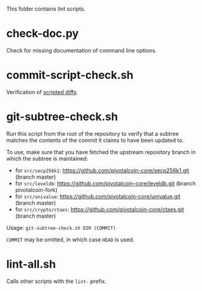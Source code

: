 This folder contains lint scripts.

check-doc.py
============
Check for missing documentation of command line options.

commit-script-check.sh
======================
Verification of [scripted diffs](/doc/developer-notes.md#scripted-diffs).

git-subtree-check.sh
====================
Run this script from the root of the repository to verify that a subtree matches the contents of
the commit it claims to have been updated to.

To use, make sure that you have fetched the upstream repository branch in which the subtree is
maintained:
* for `src/secp256k1`: https://github.com/pivotalcoin-core/secp256k1.git (branch master)
* for `src/leveldb`: https://github.com/pivotalcoin-core/leveldb.git (branch pivotalcoin-fork)
* for `src/univalue`: https://github.com/pivotalcoin-core/univalue.git (branch master)
* for `src/crypto/ctaes`: https://github.com/pivotalcoin-core/ctaes.git (branch master)

Usage: `git-subtree-check.sh DIR (COMMIT)`

`COMMIT` may be omitted, in which case `HEAD` is used.

lint-all.sh
===========
Calls other scripts with the `lint-` prefix.
